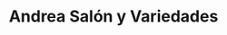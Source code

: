 ---
title: "Andrea Salón y Variedades"
url: /lourdes/andrea-salon-y-variedades/
shop: peluquería
---